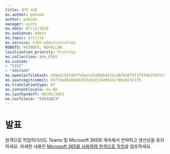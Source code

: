 ```yaml
---
title: 공지 사항
ms.author: pebaum
author: pebaum
manager: scotv
ms.date: 07/23/2020
ms.audience: Admin
ms.topic: article
ms.service: o365-administration
ROBOTS: NOINDEX, NOFOLLOW
localization_priority: Priority
ms.collection: Adm_O365
ms.custom:
- "5152"
- "9002660"
ms.openlocfilehash: d38a2c915407fe9aec8198b04622c48769875f179f6b338fefae79e6b6332f2c
ms.sourcegitcommit: b5f7da89a650d2915dc652449623c78be6247175
ms.translationtype: HT
ms.contentlocale: ko-KR
ms.lasthandoff: 08/05/2021
ms.locfileid: "53932823"
---
```

# <a name="announcement"></a>발표

원격으로 작업하더라도 Teams 및 Microsoft 365와 계속해서 연락하고 생산성을 유지하세요. 자세한 내용은 [Microsoft 365를 사용하여 원격으로 작업](https://aka.ms/remote-work)을 참조하세요.